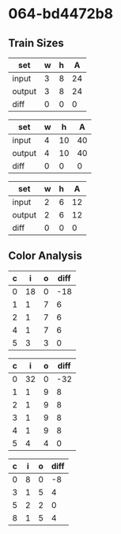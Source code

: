 # 064-bd4472b8
## Train Sizes

|set|w|h|A|
|---|---|---|---|
|input|3|8|24|
|output|3|8|24|
|diff|0|0|0|


|set|w|h|A|
|---|---|---|---|
|input|4|10|40|
|output|4|10|40|
|diff|0|0|0|


|set|w|h|A|
|---|---|---|---|
|input|2|6|12|
|output|2|6|12|
|diff|0|0|0|


## Color Analysis

|c|i|o|diff|
|---|---|---|---|
|0|18|0|-18|
|1|1|7|6|
|2|1|7|6|
|4|1|7|6|
|5|3|3|0|


|c|i|o|diff|
|---|---|---|---|
|0|32|0|-32|
|1|1|9|8|
|2|1|9|8|
|3|1|9|8|
|4|1|9|8|
|5|4|4|0|


|c|i|o|diff|
|---|---|---|---|
|0|8|0|-8|
|3|1|5|4|
|5|2|2|0|
|8|1|5|4|

